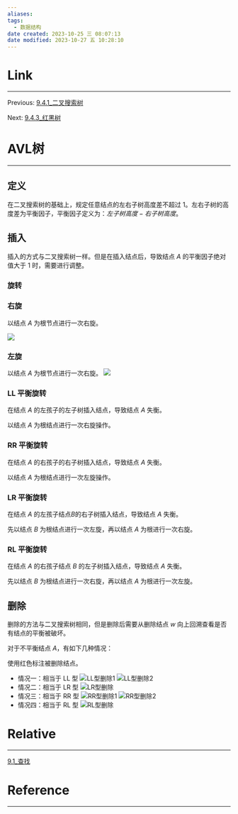 ```yaml
---
aliases: 
tags:
  - 数据结构
date created: 2023-10-25 三 08:07:13
date modified: 2023-10-27 五 10:28:10
---
```


# Link

---
Previous: [9.4.1_二叉搜索树](9.4.1_二叉搜索树.md)

Next: [9.4.3_红黑树](9.4.3_红黑树.md)

# AVL树

---

## 定义

在二叉搜索树的基础上，规定任意结点的左右子树高度差不超过 1。左右子树的高度差为平衡因子，平衡因子定义为：$左子树高度-右子树高度$。

## 插入

插入的方式与二叉搜索树一样。但是在插入结点后，导致结点 $A$ 的平衡因子绝对值大于 1 时，需要进行调整。

### 旋转

### 右旋

以结点 $A$ 为根节点进行一次右旋。

![](../images/数据结构/右旋.png)

### 左旋

以结点 $A$ 为根节点进行一次右旋。
![](../images/数据结构/左旋.png)

### LL 平衡旋转

在结点 $A$ 的左孩子的左子树插入结点，导致结点 $A$ 失衡。

以结点 $A$ 为根结点进行一次右旋操作。

### RR 平衡旋转

在结点 $A$ 的右孩子的右子树插入结点，导致结点 $A$ 失衡。

以结点 $A$ 为根结点进行一次左旋操作。

### LR 平衡旋转

在结点 $A$ 的左孩子结点$B$的右子树插入结点，导致结点 $A$ 失衡。

先以结点 $B$ 为根结点进行一次左旋，再以结点 $A$ 为根进行一次右旋。

### RL 平衡旋转

在结点 $A$ 的右孩子结点 $B$ 的左子树插入结点，导致结点 $A$ 失衡。

先以结点 $B$ 为根结点进行一次右旋，再以结点 $A$ 为根进行一次左旋。

## 删除

删除的方法与二叉搜索树相同，但是删除后需要从删除结点 $w$ 向上回溯查看是否有结点的平衡被破坏。

对于不平衡结点 $A$，有如下几种情况：

使用红色标注被删除结点。

- 情况一：相当于 LL 型
![LL型删除1](../images/数据结构/LL型删除1.png)
![LL型删除2](../images/数据结构/LL型删除2.png)
- 情况二：相当于 LR 型
![LR型删除](../images/数据结构/LR型删除.png)
- 情况三：相当于 RR 型
![RR型删除1](../images/数据结构/RR型删除1.png)
![RR型删除2](../images/数据结构/RR型删除2.png)
- 情况四：相当于 RL 型
![RL型删除](../images/数据结构/RL型删除.png)

# Relative

---

[9.1_查找](9.1_查找.md)

# Reference

---
